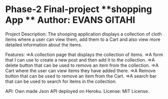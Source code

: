 # Phase-2 Final-project **shopping App ** Author: EVANS GITAHI

Project Description: The shooping application displays a collection of cloth items where a user can view them, add them to a Cart and also view more detailed information about the items.

Features:
=>A collection page that displays the collection of items.
=>A form that I can use to create a new post and then add it to the collection.
=>A delete button that can be used to remove an item from the collection.
=>A Cart where the user can view items they have added there.
=>A Remove button that can be used to remove an item from the Cart.
=>A search bar that can be used to search for items in the collection.

API: Own made Json API deployed on Heroku.
License: MIT License.
